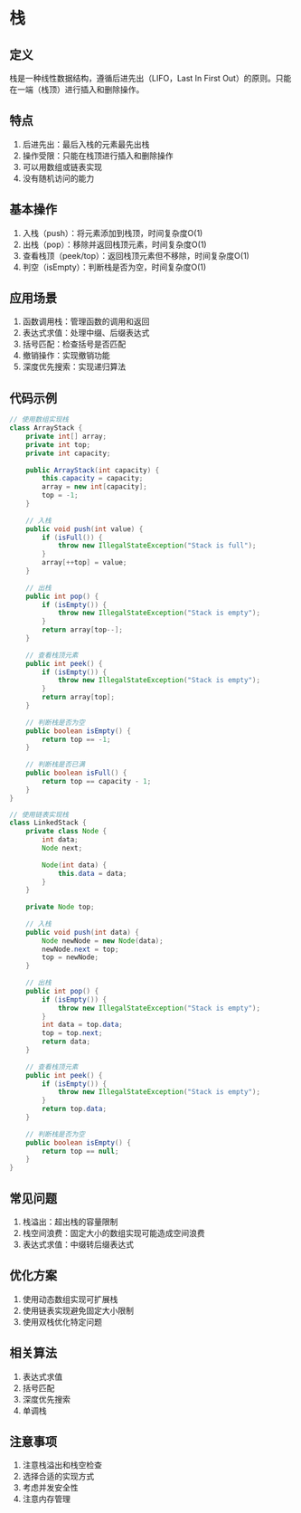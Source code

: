 # 栈

## 定义
栈是一种线性数据结构，遵循后进先出（LIFO，Last In First Out）的原则。只能在一端（栈顶）进行插入和删除操作。

## 特点
1. 后进先出：最后入栈的元素最先出栈
2. 操作受限：只能在栈顶进行插入和删除操作
3. 可以用数组或链表实现
4. 没有随机访问的能力

## 基本操作
1. 入栈（push）：将元素添加到栈顶，时间复杂度O(1)
2. 出栈（pop）：移除并返回栈顶元素，时间复杂度O(1)
3. 查看栈顶（peek/top）：返回栈顶元素但不移除，时间复杂度O(1)
4. 判空（isEmpty）：判断栈是否为空，时间复杂度O(1)

## 应用场景
1. 函数调用栈：管理函数的调用和返回
2. 表达式求值：处理中缀、后缀表达式
3. 括号匹配：检查括号是否匹配
4. 撤销操作：实现撤销功能
5. 深度优先搜索：实现递归算法

## 代码示例
```java
// 使用数组实现栈
class ArrayStack {
    private int[] array;
    private int top;
    private int capacity;
    
    public ArrayStack(int capacity) {
        this.capacity = capacity;
        array = new int[capacity];
        top = -1;
    }
    
    // 入栈
    public void push(int value) {
        if (isFull()) {
            throw new IllegalStateException("Stack is full");
        }
        array[++top] = value;
    }
    
    // 出栈
    public int pop() {
        if (isEmpty()) {
            throw new IllegalStateException("Stack is empty");
        }
        return array[top--];
    }
    
    // 查看栈顶元素
    public int peek() {
        if (isEmpty()) {
            throw new IllegalStateException("Stack is empty");
        }
        return array[top];
    }
    
    // 判断栈是否为空
    public boolean isEmpty() {
        return top == -1;
    }
    
    // 判断栈是否已满
    public boolean isFull() {
        return top == capacity - 1;
    }
}

// 使用链表实现栈
class LinkedStack {
    private class Node {
        int data;
        Node next;
        
        Node(int data) {
            this.data = data;
        }
    }
    
    private Node top;
    
    // 入栈
    public void push(int data) {
        Node newNode = new Node(data);
        newNode.next = top;
        top = newNode;
    }
    
    // 出栈
    public int pop() {
        if (isEmpty()) {
            throw new IllegalStateException("Stack is empty");
        }
        int data = top.data;
        top = top.next;
        return data;
    }
    
    // 查看栈顶元素
    public int peek() {
        if (isEmpty()) {
            throw new IllegalStateException("Stack is empty");
        }
        return top.data;
    }
    
    // 判断栈是否为空
    public boolean isEmpty() {
        return top == null;
    }
}
```

## 常见问题
1. 栈溢出：超出栈的容量限制
2. 栈空间浪费：固定大小的数组实现可能造成空间浪费
3. 表达式求值：中缀转后缀表达式

## 优化方案
1. 使用动态数组实现可扩展栈
2. 使用链表实现避免固定大小限制
3. 使用双栈优化特定问题

## 相关算法
1. 表达式求值
2. 括号匹配
3. 深度优先搜索
4. 单调栈

## 注意事项
1. 注意栈溢出和栈空检查
2. 选择合适的实现方式
3. 考虑并发安全性
4. 注意内存管理